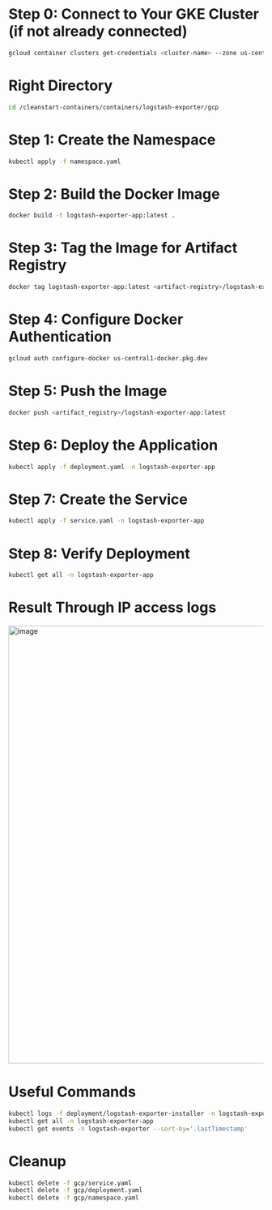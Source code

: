 # Step 0: Connect to Your GKE Cluster (if not already connected)
```bash
gcloud container clusters get-credentials <cluster-name> --zone us-central1-a
```
# Right Directory
```bash
cd /cleanstart-containers/containers/logstash-exporter/gcp
```

# Step 1: Create the Namespace
```bash
kubectl apply -f namespace.yaml
```

# Step 2: Build the Docker Image
```bash
docker build -t logstash-exporter-app:latest .
```

# Step 3: Tag the Image for Artifact Registry
```bash
docker tag logstash-exporter-app:latest <artifact-registry>/logstash-exporter-app:latest
```

# Step 4: Configure Docker Authentication
```bash
gcloud auth configure-docker us-central1-docker.pkg.dev
```

# Step 5: Push the Image
```bash
docker push <artifact_registry>/logstash-exporter-app:latest
```

# Step 6: Deploy the Application
```bash
kubectl apply -f deployment.yaml -n logstash-exporter-app
```

# Step 7: Create the Service
```bash
kubectl apply -f service.yaml -n logstash-exporter-app
```

# Step 8: Verify Deployment
```bash
kubectl get all -n logstash-exporter-app
```
# Result Through IP access logs
<img width="1890" height="863" alt="image" src="https://github.com/user-attachments/assets/b8295691-025f-4b26-b093-ffddebb09c50" />


# Useful Commands
```bash
kubectl logs -f deployment/logstash-exporter-installer -n logstash-exporter-app
kubectl get all -n logstash-exporter-app
kubectl get events -n logstash-exporter --sort-by='.lastTimestamp'
```

# Cleanup
```bash
kubectl delete -f gcp/service.yaml
kubectl delete -f gcp/deployment.yaml
kubectl delete -f gcp/namespace.yaml

```

